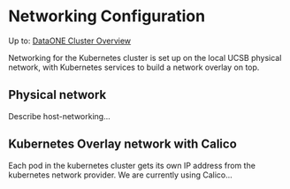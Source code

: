 # Networking Configuration

Up to: [DataONE Cluster Overview](../cluster-overview.md)

Networking for the Kubernetes cluster is set up on the local UCSB physical network, with Kubernetes services to build a network overlay on top.

## Physical network

Describe host-networking...

## Kubernetes Overlay network with Calico

Each pod in the kubernetes cluster gets its own IP address from the kubernetes network provider. We are currently using Calico...
